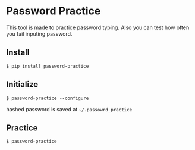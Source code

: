 Password Practice
===
This tool is made to practice password typing. Also you can test how often you fail inputing password.

## Install
```
$ pip install password-practice
```

## Initialize
```
$ password-practice --configure
```
hashed password is saved at `~/.passowrd_practice`

## Practice
```
$ password-practice
```
